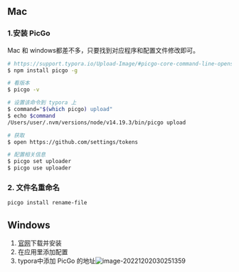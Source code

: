 ## Mac

### 1.安装 PicGo

Mac 和 windows都差不多，只要找到对应程序和配置文件修改即可。

```bash
# https://support.typora.io/Upload-Image/#picgo-core-command-line-opensource
$ npm install picgo -g

# 看版本
$ picgo -v

# 设置该命令到 typora 上 
$ command="$(which picgo) upload"
$ echo $command
/Users/user/.nvm/versions/node/v14.19.3/bin/picgo upload

# 获取
$ open https://github.com/settings/tokens

# 配置相关信息
$ picgo set uploader
$ picgo use uploader
```

### 2. 文件名重命名

```bash
picgo install rename-file
```

## Windows

1. [官网](https://github.com/Molunerfinn/PicGo/releases)下载并安装
2. 在应用里添加配置
3. typora中添加 PicGo 的地址![image-20221202030251359](C:\Users\q2455\AppData\Roaming\Typora\typora-user-images\image-20221202030251359.png)

